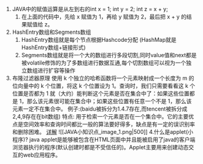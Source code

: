 1. JAVA中的赋值运算是从左到右的int x = 1; int y = 2; int z = x + y;
	1. 在上面的代码中，先给 x 赋值为 1，再给 y 赋值为 2，最后把 x + y 的结果赋值给 z。
2. HashEntry数组和Segments数组
	1. HashEntry数组就是每个节点根据Hashcode分配  (HashMap就是HashEntry数组+链接形式)
	1. Segments数组就是将一个大的数组进行多段切割,同时value值和next都是被volatile修饰的为了多数组进行数据互通,每个切割数组可以视为一个独立数组进行扩容等操作
3. 布隆过滤器原理
	使用 k 个独立的哈希函数将一个元素映射成一个长度为 m 的位向量中的 k 个位置，将这 k 个位置设为 1。查询时，我们只需要看看这 k 个位置是否都为 1 就（大约）能判断这个元素是否在集合中了：如果这些位置都是 1，那么该元素很可能在集合中；如果这些位置有任意一个不是 1，那么该元素一定不在集合中。
	例子:(baidu被拆分为1.4.7存在,而tencent被拆分成2,4,9存在在bit数组)
	 特点: 用于检索一个元素是否在一个集合中。它的主要优点是空间效率和查询时间都比一般的算法要好得多，缺点是有一定的误识别率和删除困难。
	 [详解](https://zhuanlan.zhihu.com/p/43263751)
	 ![[JAVA小知识点_image_1.png|500]]
4.什么是applet(小程序)?
	java applet是能够被包含在HTML页面中并且能被启用了java的客户端浏览器执行的程序(默认创建时都是不受信任的)。Applet主要用来创建动态交互的web应用程序。

